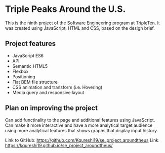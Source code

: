 # Triple Peaks Around the U.S.

This is the ninth project of the Software Engineering program at TripleTen. It was created using JavaScript, HTML and CSS, based on the design brief.

## Project features

- JavaScript ES6
- API
- Semantic HTML5
- Flexbox
- Positioning
- Flat BEM file structure
- CSS animation and transform (i.e. Hovering)
- Media query and responsive layout

## Plan on improving the project

Can add functinality to the page and additional features using JavaScript.
Can make it more interactive and have a more analytical target audience using more analytical features that shows graphs that display input history.

Link to GitHub: https://github.com/Kqureshi19/se_project_aroundtheus
Link: https://kqureshi19.github.io/se_project_aroundtheus/
